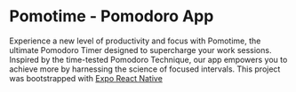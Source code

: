 # Pomotime - Pomodoro App

Experience a new level of productivity and focus with Pomotime, the ultimate Pomodoro Timer designed to supercharge your work sessions. Inspired by the time-tested Pomodoro Technique, our app empowers you to achieve more by harnessing the science of focused intervals.
This project was bootstrapped with [Expo React Native](https://expo.dev/)
